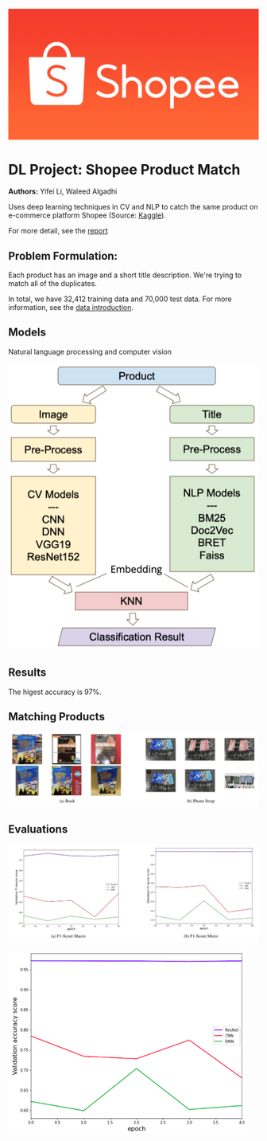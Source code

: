![](/Assets/shopee.jpg)

# DL Project: Shopee Product Match

**Authors:** Yifei Li, Waleed Algadhi

Uses deep learning techniques in CV and NLP to catch the same product on e-commerce platform Shopee (Source: [Kaggle](https://www.kaggle.com/c/shopee-product-matching/overview)).

For more detail, see the [report](./Shopee_Product_Match_Report.pdf)

## Problem Formulation:

Each product has an image and a short title description. We're trying to match all of the duplicates.

In total, we have 32,412 training data and 70,000 test data. For more information, see the [data introduction](https://www.kaggle.com/c/shopee-product-matching/data).

## Models

Natural language processing and computer vision

![](Assets/arch-overall.jpg)

## Results

The higest accuracy is 97%.

## Matching Products

![](Assets/Match-Products.jpg)

## Evaluations

![](Assets/F1-Score.jpg)

<div id="over" style="position:absolute;text-align:center; width:50%; height:50%">
  <img src="Assets/triplet-loss-curve.png">
</div>

<div id="over" style="position:absolute;text-align:center; width:50%; height:50%">
  <img src="Assets/accuracy-score-curve.png">
</div>